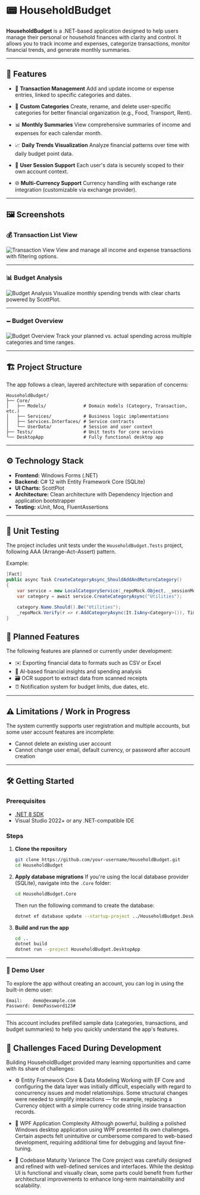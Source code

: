 # 📟 HouseholdBudget

**HouseholdBudget** is a .NET-based application designed to help users manage their personal or household finances with clarity and control. It allows you to track income and expenses, categorize transactions, monitor financial trends, and generate monthly summaries.

---

## 🚀 Features

* 💸 **Transaction Management**
  Add and update income or expense entries, linked to specific categories and dates.

* 📁 **Custom Categories**
  Create, rename, and delete user-specific categories for better financial organization (e.g., Food, Transport, Rent).

* 📊 **Monthly Summaries**
  View comprehensive summaries of income and expenses for each calendar month.

* 📈 **Daily Trends Visualization**
  Analyze financial patterns over time with daily budget point data.

* 👥 **User Session Support**
  Each user's data is securely scoped to their own account context.

* 🌐 **Multi-Currency Support**
  Currency handling with exchange rate integration (customizable via exchange provider).

---

## 🖼️ Screenshots

### 💰 Transaction List View

![Transaction View](demo-images/transactions.png)
View and manage all income and expense transactions with filtering options.

---

### 📊 Budget Analysis

![Budget Analysis](demo-images/analysis.png)
Visualize monthly spending trends with clear charts powered by ScottPlot.

---

### 🗕️ Budget Overview

![Budget Overview](demo-images/budget.png)
Track your planned vs. actual spending across multiple categories and time ranges.

---

## 🏗️ Project Structure

The app follows a clean, layered architecture with separation of concerns:

```
HouseholdBudget/
├── Core/
│   ├── Models/              # Domain models (Category, Transaction, etc.)
│   ├── Services/            # Business logic implementations
│   ├── Services.Interfaces/ # Service contracts
│   └── UserData/            # Session and user context
├── Tests/                   # Unit tests for core services
└── DesktopApp               # Fully functional desktop app
```

---

## ⚙️ Technology Stack

* **Frontend:** Windows Forms (.NET)
* **Backend:** C# 12 with Entity Framework Core (SQLite)
* **UI Charts:** ScottPlot
* **Architecture:** Clean architecture with Dependency Injection and application bootstrapper
* **Testing:** xUnit, Moq, FluentAssertions

---

## 🧪 Unit Testing

The project includes unit tests under the `HouseholdBudget.Tests` project, following AAA (Arrange–Act–Assert) pattern.

Example:

```csharp
[Fact]
public async Task CreateCategoryAsync_ShouldAddAndReturnCategory()
{
    var service = new LocalCategoryService(_repoMock.Object, _sessionMock.Object);
    var category = await service.CreateCategoryAsync("Utilities");

    category.Name.Should().Be("Utilities");
    _repoMock.Verify(r => r.AddCategoryAsync(It.IsAny<Category>()), Times.Once);
}
```

## 📅 Planned Features

The following features are planned or currently under development:

* ✉️ Exporting financial data to formats such as CSV or Excel
* 🧠 AI-based financial insights and spending analysis
* 🗃️ OCR support to extract data from scanned receipts
* ⏰ Notification system for budget limits, due dates, etc.

---

## ⚠️ Limitations / Work in Progress

The system currently supports user registration and multiple accounts, but some user account features are incomplete:

* Cannot delete an existing user account
* Cannot change user email, default currency, or password after account creation

---

## 🛠️ Getting Started

### Prerequisites

* [.NET 8 SDK](https://dotnet.microsoft.com/en-us/download)
* Visual Studio 2022+ or any .NET-compatible IDE

### Steps

1. **Clone the repository**

   ```bash
   git clone https://github.com/your-username/HouseholdBudget.git
   cd HouseholdBudget
   ```

2. **Apply database migrations**
   If you're using the local database provider (SQLite), navigate into the `.Core` folder:

   ```bash
   cd HouseholdBudget.Core
   ```

   Then run the following command to create the database:

   ```bash
   dotnet ef database update --startup-project ../HouseholdBudget.DesktopApp
   ```

3. **Build and run the app**

   ```bash
   cd ..
   dotnet build
   dotnet run --project HouseholdBudget.DesktopApp
   ```
   
---

### 🔑 Demo User

To explore the app without creating an account, you can log in using the built-in demo user:

```txt
Email:    demo@example.com  
Password: DemoPassword123#
```

---

This account includes prefilled sample data (categories, transactions, and budget summaries) to help you quickly understand the app's features.

## 🧱 Challenges Faced During Development
Building HouseholdBudget provided many learning opportunities and came with its share of challenges:

* ⚙️ Entity Framework Core & Data Modeling
Working with EF Core and configuring the data layer was initially difficult, especially with regard to concurrency issues and model relationships. Some structural changes were needed to simplify interactions — for example, replacing a Currency object with a simple currency code string inside transaction records.

* 🧩 WPF Application Complexity
Although powerful, building a polished Windows desktop application using WPF presented its own challenges. Certain aspects felt unintuitive or cumbersome compared to web-based development, requiring additional time for debugging and layout fine-tuning.

* 🧠 Codebase Maturity Variance
The Core project was carefully designed and refined with well-defined services and interfaces. While the desktop UI is functional and visually clean, some parts could benefit from further architectural improvements to enhance long-term maintainability and scalability.
